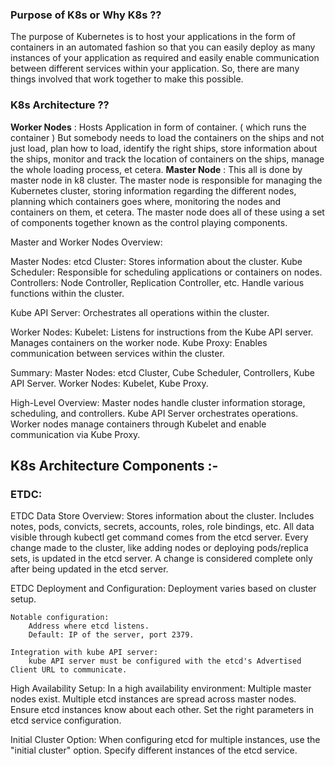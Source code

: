 ### Purpose of K8s or Why K8s ??

The purpose of Kubernetes is to host your applications in the form of containers in an automated fashion so that you can easily deploy as many instances of your application as required and easily enable communication between different services within your application. So, there are many things involved that work together to make this possible.

### K8s Architecture ??

**Worker Nodes** : Hosts Application in form of container. ( which runs the container )
But somebody needs to load the containers on the ships and not just load, plan how to load, identify the right ships, store information about the ships, monitor and track the location of containers on the ships, manage the whole loading process, et cetera.
**Master Node** : This all is done by master node in k8 cluster. 
The master node is responsible for managing the Kubernetes cluster, storing information regarding the different nodes, planning which containers goes where, monitoring the nodes and containers on them, et cetera. The master node does all of these using a set of components together known as the control playing components.

Master and Worker Nodes Overview:

Master Nodes:
    etcd Cluster:
        Stores information about the cluster.
    Kube Scheduler:
        Responsible for scheduling applications or containers on nodes.
    Controllers:
        Node Controller, Replication Controller, etc.
        Handle various functions within the cluster.

Kube API Server:
    Orchestrates all operations within the cluster.

Worker Nodes:
    Kubelet:
        Listens for instructions from the Kube API server.
        Manages containers on the worker node.
    Kube Proxy:
        Enables communication between services within the cluster.

Summary:
    Master Nodes:
        etcd Cluster, Cube Scheduler, Controllers, Kube API Server.
    Worker Nodes:
        Kubelet, Kube Proxy.

High-Level Overview:
    Master nodes handle cluster information storage, scheduling, and controllers.
    Kube API Server orchestrates operations.
    Worker nodes manage containers through Kubelet and enable communication via Kube Proxy.


## K8s Architecture Components :-

### ETDC:

ETDC Data Store Overview:
    Stores information about the cluster.
    Includes notes, pods, convicts, secrets, accounts, roles, role bindings, etc.
    All data visible through kubectl get command comes from the etcd server.
    Every change made to the cluster, like adding nodes or deploying pods/replica sets, is updated in the etcd server. A change is considered complete only after being updated in the etcd server.

ETDC Deployment and Configuration:
    Deployment varies based on cluster setup.
    
    Notable configuration: 
        Address where etcd listens.
        Default: IP of the server, port 2379.

    Integration with kube API server:
        kube API server must be configured with the etcd's Advertised Client URL to communicate.

High Availability Setup:
    In a high availability environment:
        Multiple master nodes exist.
        Multiple etcd instances are spread across master nodes.
        Ensure etcd instances know about each other.
        Set the right parameters in etcd service configuration.

Initial Cluster Option:
    When configuring etcd for multiple instances, use the "initial cluster" option.
    Specify different instances of the etcd service.